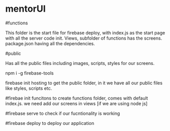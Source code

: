 # mentorUI

#functions

This folder is the start file for firebase deploy, with index.js as the start page with all the server code init. 
Views, subfolder of functions has the screens.
package.json having all the dependencies.

#public

Has all the public files including images, scripts, styles for our screens.

npm i -g firebase-tools

firebase init hosting
to get the public folder, in it we have all our public files like styles, scripts etc.

#firebae init funcitons
to create functions folder, comes with default index.js.
we need add our screens in views [if we are using node js]

#firebase serve
to check if our fucntionality is working

#firebase deploy
to deploy our application
